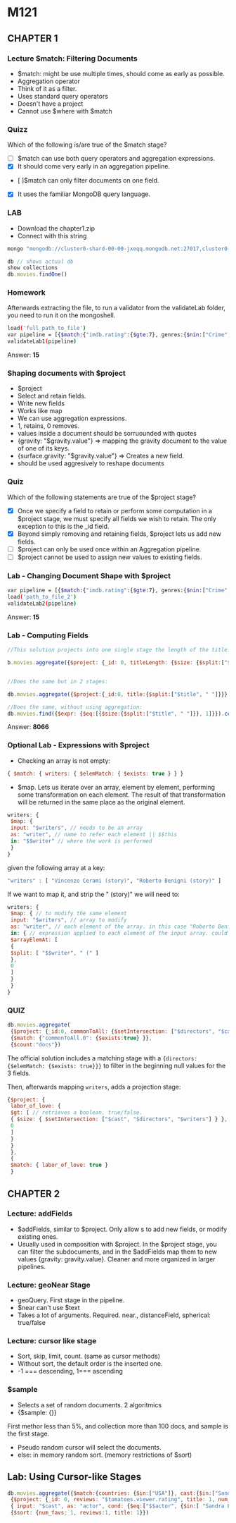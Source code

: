 # M121

## CHAPTER 1

### Lecture $match: Filtering Documents

- $match: might be use multiple times, should come as early as possible.
- Aggregation operator
- Think of it as a filter.
- Uses standard query operators
- Doesn't have a project
- Cannot use $where with $match

### Quizz

Which of the following is/are true of the $match stage?

- [ ] $match can use both query operators and aggregation expressions.
- [X] It should come very early in an aggregation pipeline.
- [ ]$match can only filter documents on one field.
- [X] It uses the familiar MongoDB query language.

### LAB

- Download the chapter1.zip
- Connect with this string

```sh
mongo "mongodb://cluster0-shard-00-00-jxeqq.mongodb.net:27017,cluster0-shard-00-01-jxeqq.mongodb.net:27017,cluster0-shard-00-02-jxeqq.mongodb.net:27017/aggregations?replicaSet=Cluster0-shard-0" --authenticationDatabase admin --ssl -u m121 -p aggregations --norc
```

```js
db // shows actual db
show collections
db.movies.findOne()
```

### Homework

Afterwards extracting the file, to run a validator from the validateLab folder, you need to run it on the mongoshell.

```sh
load('full_path_to_file')
var pipeline = [{$match:{"imdb.rating":{$gte:7}, genres:{$nin:["Crime", "Horror"]}, rated:{$in:["PG", "G"]}, languages: {$all:["English", "Japanese"]}}}]
validateLab1(pipeline)
```

Answer: **15**

### Shaping documents with $project

- $project
- Select and retain fields.
- Write new fields
- Works like map
- We can use aggregation expressions.
- 1, retains, 0 removes.
- values inside a document should be sorruounded with quotes
- {gravity: "$gravity.value"} => mapping the gravity document to the value of one of its keys.
- {surface.gravity: "$gravity.value"} => Creates a new field.
- should be used aggresively to reshape documents

### Quiz

Which of the following statements are true of the $project stage?

- [X] Once we specify a field to retain or perform some computation in a $project stage, we must specify all fields we wish to retain. The only exception to this is the _id field.
- [X] Beyond simply removing and retaining fields, $project lets us add new fields.
- [ ] $project can only be used once within an Aggregation pipeline.
- [ ] $project cannot be used to assign new values to existing fields.

### Lab - Changing Document Shape with $project

```sh
var pipeline = [{$match:{"imdb.rating":{$gte:7}, genres:{$nin:["Crime", "Horror"]}, rated:{$in:["PG", "G"]}, languages: {$all:["English", "Japanese"]}}}, {$project: {_id:0, rated:"imdb.rating", title:1}}]
load('path_to_file_2')
validateLab2(pipeline)
```

Answer: **15**

### Lab - Computing Fields

```js
//This solution projects into one single stage the length of the title.

b.movies.aggregate({$project: {_id: 0, titleLength: {$size: {$split:["$title", " "]}}}},{$match: {titleLength: 1}}, {$count: "amountOfDocs"})


//Does the same but in 2 stages: 

db.movies.aggregate({$project:{_id:0, title:{$split:["$title", " "]}}}, {$project:{titleLength: {$size: "$title"}}}, {$match: {titleLength:1}}, {$count: "amountOfDocs"})

//Does the same, without using aggregation:
db.movies.find({$expr: {$eq:[{$size:{$split:["$title", " "]}}, 1]}}).count()
```

Answer: **8066**

### Optional Lab - Expressions with $project

- Checking an array is not empty:

```js
{ $match: { writers: { $elemMatch: { $exists: true } } }
```

- $map. Lets us iterate over an array, element by element, performing some transformation on each element. The result of that transformation will be returned in the same place as the original element.

```js
writers: {
 $map: {
 input: "$writers", // needs to be an array
 as: "writer", // name to refer each element || $$this
 in: "$$writer" // where the work is performed
 }
}
```

given the following array at a key:

```hs
"writers" : [ "Vincenzo Cerami (story)", "Roberto Benigni (story)" ]
```

If we want to map it, and strip the " (story)" we will need to:

``` js
writers: {
 $map: { // to modify the same element
 input: "$writers", // array to modify
 as: "writer", // each element of the array. in this case "Roberto Benigni (story)" for example.
 in: { // expression applied to each element of the input array. could be another one.
 $arrayElemAt: [
 {
 $split: [ "$$writer", " (" ]
 },
 0
 ]
 }
 }
}
```

### QUIZ

```js
db.movies.aggregate(
 {$project: {_id:0, commonToAll: {$setIntersection: ["$directors", "$cast", {$map:{input:"$writers", as: "writer", in: {$arrayElemAt:[{$split: ["$$writer", " ("]}, 0]}}}]}}},
 {$match: {"commonToAll.0": {$exists:true} }},
 {$count:"docs"})
```

The official solution includes a matching stage with a `{directors: {$elemMatch: {$exists: true}}}` to filter in the beginning null values for the 3 fields.

Then, afterwards mapping `writers`, adds a projection stage:

```js
{$project: {
 labor_of_love: {
 $gt: [ // retrieves a boolean. true/false.
 { $size: { $setIntersection: ["$cast", "$directors", "$writers"] } },
 0
 ]
 }
 }
 },
 {
 $match: { labor_of_love: true }
 }
 ```

## CHAPTER 2

### Lecture: addFields

- $addFields, similar to $project. Only allow s to add new fields, or modify existing ones.
- Usually used in composition with $project. In the $project stage, you can filter the subdocuments, and in the $addFields map them to new values {gravity: gravity.value}. Cleaner and more organized in larger pipelines.

### Lecture: geoNear Stage

- geoQuery. First stage in the pipeline.
- $near can't use $text
- Takes a lot of arguments. Required. near., distanceField, spherical: true/false

### Lecture: cursor like stage

- Sort, skip, limit, count. (same as cursor methods)
- Without sort, the default order is the inserted one.
- -1 === descending, 1=== ascending

### $sample

- Selects a set of random documents. 2 algoritmics
- {$sample: {}}

First methor
less than 5%, and collection more than 100 docs, and sample is the first stage.
- Pseudo random cursor will select the documents.
- else: 
in memory random sort. (memory restrictions of $sort)

## Lab: Using Cursor-like Stages

```js
db.movies.aggregate({$match:{countries: {$in:["USA"]}, cast:{$in:["Sandra Bullock", "Tom Hanks", "Julia Roberts", "Kevin Spacey", "George Clooney", ]}, "tomatoes.viewer.rating":{$gte:3}}},
 {$project: {_id: 0, reviews: "$tomatoes.viewer.rating", title: 1, num_favs: {$size: {$filter: 
 { input: "$cast", as: "actor", cond: {$eq:["$$actor", {$in:[ "Sandra Bullock", "Tom Hanks", "Julia Roberts", "Kevin Spacey", "George Clooney"]}] } } } }},
 {$sort: {num_favs: 1, reviews:1, title: 1}})
```